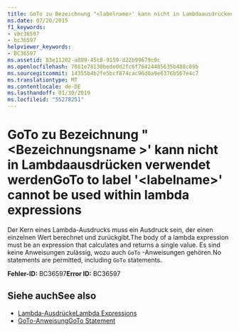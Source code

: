 ```yaml
---
title: GoTo zu Bezeichnung "<labelname>' kann nicht in Lambdaausdrücken verwendet werden
ms.date: 07/20/2015
f1_keywords:
- vbc36597
- bc36597
helpviewer_keywords:
- BC36597
ms.assetid: 83e11202-a889-45c8-9159-d22b99679c0c
ms.openlocfilehash: 7081e78130bede0d2fc6f76424485635b488c89b
ms.sourcegitcommit: 14355b4b2fe5bcf874cac96d0a9e6376b567e4c7
ms.translationtype: MT
ms.contentlocale: de-DE
ms.lasthandoff: 01/30/2019
ms.locfileid: "55278251"
---
```

# <a name="goto-to-label-labelname-cannot-be-used-within-lambda-expressions"></a><span data-ttu-id="99e63-102">GoTo zu Bezeichnung "\<Bezeichnungsname >' kann nicht in Lambdaausdrücken verwendet werden</span><span class="sxs-lookup"><span data-stu-id="99e63-102">GoTo to label '\<labelname>' cannot be used within lambda expressions</span></span>
<span data-ttu-id="99e63-103">Der Kern eines Lambda-Ausdrucks muss ein Ausdruck sein, der einen einzelnen Wert berechnet und zurückgibt.</span><span class="sxs-lookup"><span data-stu-id="99e63-103">The body of a lambda expression must be an expression that calculates and returns a single value.</span></span> <span data-ttu-id="99e63-104">Es sind keine Anweisungen zulässig, wozu auch `GoTo` -Anweisungen gehören.</span><span class="sxs-lookup"><span data-stu-id="99e63-104">No statements are permitted, including `GoTo` statements.</span></span>  
  
 <span data-ttu-id="99e63-105">**Fehler-ID:** BC36597</span><span class="sxs-lookup"><span data-stu-id="99e63-105">**Error ID:** BC36597</span></span>  
  
## <a name="see-also"></a><span data-ttu-id="99e63-106">Siehe auch</span><span class="sxs-lookup"><span data-stu-id="99e63-106">See also</span></span>
- [<span data-ttu-id="99e63-107">Lambda-Ausdrücke</span><span class="sxs-lookup"><span data-stu-id="99e63-107">Lambda Expressions</span></span>](../../visual-basic/programming-guide/language-features/procedures/lambda-expressions.md)
- [<span data-ttu-id="99e63-108">GoTo-Anweisung</span><span class="sxs-lookup"><span data-stu-id="99e63-108">GoTo Statement</span></span>](../../visual-basic/language-reference/statements/goto-statement.md)
